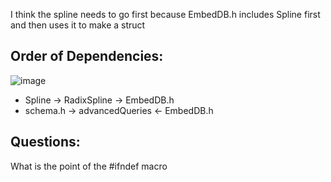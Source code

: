 I think the spline needs to go first because EmbedDB.h includes Spline first and then uses it to make a struct 

## Order of Dependencies: 


![image](/Blank%20diagram.png "Dependency Diagram")

- Spline -> RadixSpline -> EmbedDB.h 
- schema.h -> advancedQueries <- EmbedDB.h


## Questions: 

What is the point of the #ifndef macro 




